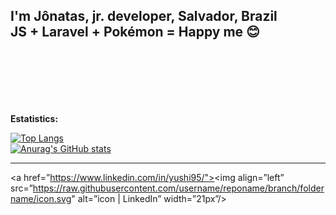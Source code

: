 **I'm Jônatas, jr. developer, Salvador, Brazil**
<br />
**JS + Laravel + Pokémon = Happy me 😊**
<br />  
<br />
<br />
<br />
-------------------------------------------------------------------------------------------------------------------------------------------------------------------------
**Estatistics:**

[![Top Langs](https://github-readme-stats.vercel.app/api/top-langs/?username=JonatasBSM&layout=compact)](https://github.com/JonatasBSM/github-readme-stats)<br />
[![Anurag's GitHub stats](https://github-readme-stats.vercel.app/api?username=JonatasBSM)](https://github.com/anuraghazra/github-readme-stats)

-------------------------------------------------------------------------------------------------------------------------------------------------------------------------
<!---
JonatasBSM/JonatasBSM is a ✨ special ✨ repository because its `README.md` (this file) appears on your GitHub profile.
You can click the Preview link to take a look at your changes.
--->
<a href=”https://www.linkedin.com/in/yushi95/"><img align=”left” src=”https://raw.githubusercontent.com/username/reponame/branch/foldername/icon.svg" alt=”icon | LinkedIn” width=”21px”/></a>
